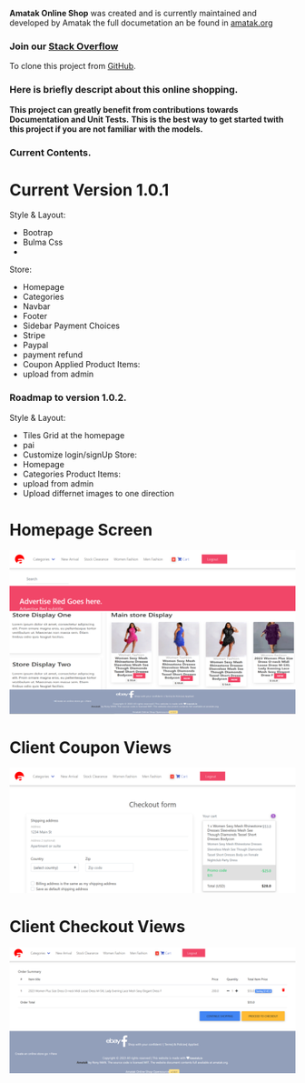 __Amatak Online Shop__ was created and is currently maintained and developed by Amatak the full documetation an be found in
[amatak.org](https://amatak.org/docs/projects/AmatakOnlineShop)

### Join our  [Stack Overflow](https://stackoverflow.com/users/22269946/amatak)

To clone this project from 
[GitHub](https://github.com/amatak-org/AmatakOnlineShop).

### Here is briefly descript about this online shopping.


__This project can greatly benefit from contributions towards Documentation and Unit Tests.__
__This is the best way to get started twith this project if you are not familiar with the models.__

### Current Contents.
# Current Version 1.0.1

Style & Layout:

- Bootrap
- Bulma Css
- 
Store:
- Homepage
- Categories
- Navbar
- Footer
- Sidebar
Payment Choices
- Stripe
- Paypal
- payment refund
- Coupon Applied
Product Items:
- upload from admin

### Roadmap to version 1.0.2.

Style & Layout:

- Tiles Grid at the homepage
- pai
- Customize login/signUp
Store:
- Homepage
- Categories
Product Items:
- upload from admin
- Upload differnet images to one direction


# Homepage Screen
![Home Screen](static_in_env/img/screenshot.png)

# Client Coupon Views
![Check Out cart](static_in_env/img/screenshot_checkout_with_coupon.png)

# Client Checkout Views
![Check Out cart](static_in_env/img/screenshot_checkout.png)